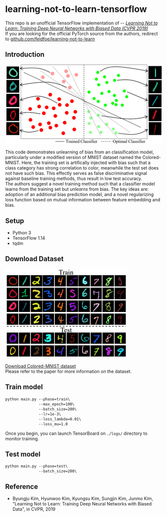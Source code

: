 # learning-not-to-learn-tensorflow

This repo is an unofficial TensorFlow implementation of -- [*Learning Not to Learn: 
Training Deep Neural Networks with Biased Data (CVPR 2019)*](https://arxiv.org/abs/1812.10352)  
If you are looking for the official PyTorch source from the authors, redirect to [github.com/feidfoe/learning-not-to-learn](https://github.com/feidfoe/learning-not-to-learn)

## Introduction

![learning-not-to-learn-figure](./figure1.png)

This code demonstrates unlearning of bias from an classification model, particularly under a modified version of MNIST dataset named the Colored-MNIST. Here, the training set is artifically injected with bias such that a class category has strong correlation to color, meanwhile the test set does not have such bias. This effectly serves as false discriminative signal against baseline training methods, thus result in low test accuracy.  
The authors suggest a novel training method such that a classifier model learns from the training set but *unlearns* from bias. The key ideas are: adoption of an additional bias prediction model, and a novel regularizing loss function based on mutual information between feature embedding and bias.

## Setup
- Python 3
- TensorFlow 1.14
- tqdm

## Download Dataset
![Colored-MNIST](./colored-mnist-example.png)

[Download Colored-MNIST dataset](https://drive.google.com/file/d/11K-GmFD5cg3_KTtyBRkj9VBEnHl-hx_Q/view?usp=sharing)  
Please refer to the paper for more information on the dataset.  

## Train model
```
python main.py --phase=train\
               --max_epoch=100\
               --batch_size=200\
               --lr=1e-3\
               --loss_lambda=0.01\
               --loss_mu=1.0
```
Once you begin, you can launch TensorBoard on `./logs/` directory to monitor training.

## Test model
```
python main.py --phase=test\
               --batch_size=200\
```

## Reference

- Byungju Kim, Hyunwoo Kim, Kyungsu Kim, Sungjin Kim, Junmo Kim, "Learning Not to Learn: Training Deep Neural Networks with Biased Data", in CVPR, 2019